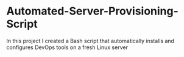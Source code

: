 # Automated-Server-Provisioning-Script
In this project I created a Bash script that automatically installs and configures DevOps tools on a fresh Linux server
